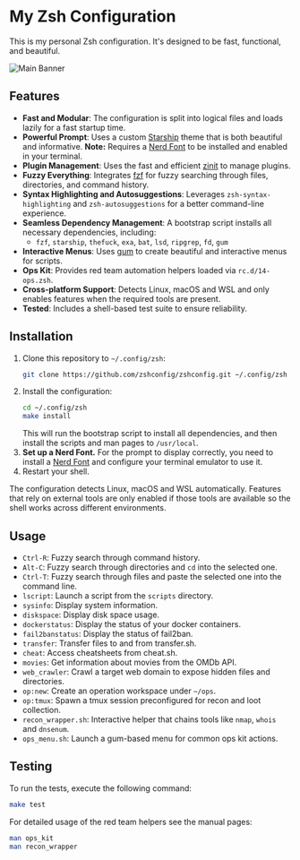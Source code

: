 # My Zsh Configuration

This is my personal Zsh configuration. It's designed to be fast, functional, and beautiful.

![Main Banner](ZSH_CONFIGbanner.png)




## Features

*   **Fast and Modular**: The configuration is split into logical files and loads lazily for a fast startup time.
*   **Powerful Prompt**: Uses a custom [Starship](https://starship.rs/) theme that is both beautiful and informative. **Note:** Requires a [Nerd Font](https://www.nerdfonts.com/) to be installed and enabled in your terminal.
*   **Plugin Management**: Uses the fast and efficient [zinit](https://github.com/zdharma-continuum/zinit) to manage plugins.
*   **Fuzzy Everything**: Integrates [fzf](https://github.com/junegunn/fzf) for fuzzy searching through files, directories, and command history.
*   **Syntax Highlighting and Autosuggestions**: Leverages `zsh-syntax-highlighting` and `zsh-autosuggestions` for a better command-line experience.
*   **Seamless Dependency Management**: A bootstrap script installs all necessary dependencies, including:
    - `fzf`, `starship`, `thefuck`, `exa`, `bat`, `lsd`, `ripgrep`, `fd`, `gum`
*   **Interactive Menus**: Uses [gum](https://github.com/charmbracelet/gum) to create beautiful and interactive menus for scripts.
*   **Ops Kit**: Provides red team automation helpers loaded via `rc.d/14-ops.zsh`.
*   **Cross‑platform Support**: Detects Linux, macOS and WSL and only enables features when the required tools are present.
*   **Tested**: Includes a shell-based test suite to ensure reliability.

## Installation

1.  Clone this repository to `~/.config/zsh`:
    ```bash
    git clone https://github.com/zshconfig/zshconfig.git ~/.config/zsh
    ```
2.  Install the configuration:
    ```bash
    cd ~/.config/zsh
    make install
    ```
    This will run the bootstrap script to install all dependencies, and then install the scripts and man pages to `/usr/local`.
3.  **Set up a Nerd Font.** For the prompt to display correctly, you need to install a [Nerd Font](https://www.nerdfonts.com/font-downloads) and configure your terminal emulator to use it.
4.  Restart your shell.

The configuration detects Linux, macOS and WSL automatically. Features that rely on
external tools are only enabled if those tools are available so the shell works
across different environments.

## Usage

*   `Ctrl-R`: Fuzzy search through command history.
*   `Alt-C`: Fuzzy search through directories and `cd` into the selected one.
*   `Ctrl-T`: Fuzzy search through files and paste the selected one into the command line.
*   `lscript`: Launch a script from the `scripts` directory.
*   `sysinfo`: Display system information.
*   `diskspace`: Display disk space usage.
*   `dockerstatus`: Display the status of your docker containers.
*   `fail2banstatus`: Display the status of fail2ban.
*   `transfer`: Transfer files to and from transfer.sh.
*   `cheat`: Access cheatsheets from cheat.sh.
*   `movies`: Get information about movies from the OMDb API.
*   `web_crawler`: Crawl a target web domain to expose hidden files and directories.
*   `op:new`: Create an operation workspace under `~/ops`.
*   `op:tmux`: Spawn a tmux session preconfigured for recon and loot collection.
*   `recon_wrapper.sh`: Interactive helper that chains tools like `nmap`, `whois` and `dnsenum`.
*   `ops_menu.sh`: Launch a gum-based menu for common ops kit actions.

## Testing

To run the tests, execute the following command:

```bash
make test
```

For detailed usage of the red team helpers see the manual pages:

```bash
man ops_kit
man recon_wrapper
```
